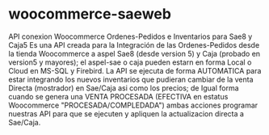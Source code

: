 # woocommerce-saeweb
API conexion Woocommerce Ordenes-Pedidos e Inventarios para Sae8 y Caja5
Es una API creada para la Integración de las Ordenes-Pedidos desde la tienda Woocommerce a aspel Sae8 (desde version 5) y Caja (probado en version5 y mayores); el aspel-sae o caja pueden estarn en forma Local o Cloud en MS-SQL y Firebird.
La API se ejecuta de forma AUTOMATICA para estar integrando los nuevos inventarios que pudieran cambiar de la venta Directa (mostrador) en Sae/Caja asi como los precios; de Igual forma cuando se genera una VENTA PROCESADA (EFECTIVA en estatus Woocommerce "PROCESADA/COMPLEDADA") ambas acciones  programar nuestras API para que se ejecuten y apliquen la actualizacion directa a Sae/Caja.


